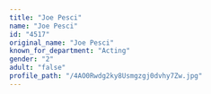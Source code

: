 ```yaml
---
title: "Joe Pesci"
name: "Joe Pesci"
id: "4517"
original_name: "Joe Pesci"
known_for_department: "Acting"
gender: "2"
adult: "false"
profile_path: "/4AO0Rwdg2ky8Usmgzgj0dvhy7Zw.jpg"
---
```

